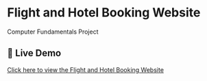 # Flight and Hotel Booking Website
 Computer Fundamentals Project
## 🚀 Live Demo

[Click here to view the Flight and Hotel Booking Website](https://ahmed291005.github.io/Flight-and-Hotel-Booking-Website/)
